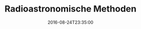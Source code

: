 ---
date: '2016-08-24T23:35:00'
talk_date: '1988-10-01T00:00:00'
talk_speakers:
  speaker1:
    name: Dr. Ing. Rudolf Wohlleben
title: Radioastronomische Methoden
---